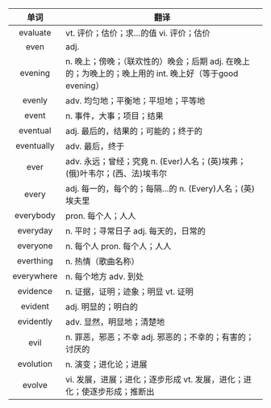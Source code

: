 |单词|翻译  |
|:--:|--| 
|	evaluate  		|		vt. 评价；估价；求…的值 vi. 评价；估价	|		
|	even  		|		adj. 	|		
|	evening  		|		n. 晚上；傍晚；（联欢性的）晚会；后期 adj. 在晚上的；为晚上的；晚上用的 int. 晚上好（等于good evening）	|		
|	evenly  		|		adv. 均匀地；平衡地；平坦地；平等地	|		
|	event  		|		n. 事件，大事；项目；结果	|		
|	eventual  		|		adj. 最后的，结果的；可能的；终于的	|		
|	eventually  		|		adv. 最后，终于	|		
|	ever  		|		adv. 永远；曾经；究竟 n. (Ever)人名；(英)埃弗；(俄)叶韦尔；(西、法)埃韦尔	|		
|	every  		|		adj. 每一的，每个的；每隔…的 n. (Every)人名；(英)埃夫里	|		
|	everybody  		|		pron. 每个人；人人	|		
|	everyday  		|		n. 平时；寻常日子 adj. 每天的，日常的	|		
|	everyone  		|		n. 每个人 pron. 每个人；人人	|		
|	everthing  		|		n. 热情（歌曲名称）	|		
|	everywhere  		|		n. 每个地方 adv. 到处	|		
|	evidence  		|		n. 证据，证明；迹象；明显 vt. 证明	|		
|	evident  		|		adj. 明显的；明白的	|		
|	evidently  		|		adv. 显然，明显地；清楚地	|		
|	evil  		|		n. 罪恶，邪恶；不幸 adj. 邪恶的；不幸的；有害的；讨厌的	|		
|	evolution  		|		n. 演变；进化论；进展	|		
|	evolve  		|		vi. 发展，进展；进化；逐步形成 vt. 发展，进化；进化；使逐步形成；推断出	|		
